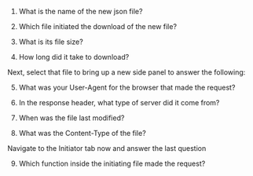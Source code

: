1. What is the name of the new json file?

2. Which file initiated the download of the new file?

3. What is its file size?

4. How long did it take to download?

 

Next, select that file to bring up a new side panel to answer the following:

5. What was your User-Agent for the browser that made the request?

6. In the response header, what type of server did it come from?

7. When was the file last modified?

8. What was the Content-Type of the file?

Navigate to the Initiator tab now and answer the last question

9. Which function inside the initiating file made the request?
